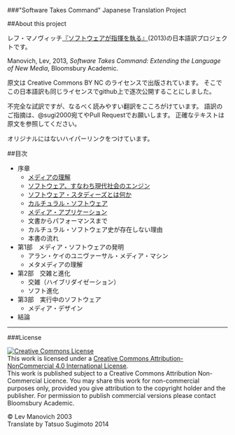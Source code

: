 ###"Software Takes Command" Japanese Translation Project

##About this project

レフ・マノヴィッチ[『ソフトウェアが指揮を執る』](http://j.mp/1arlNqb)(2013)の日本語訳プロジェクトです。

Manovich, Lev, 2013, *Software Takes Command: Extending the Language of New Media*, Bloomsbury Academic.

原文は Creative Commons BY NC のライセンスで出版されています。
そこでこの日本語訳も同じライセンスでgithub上で逐次公開することにしました。

不完全な試訳ですが、なるべく読みやすい翻訳をこころがけています。
語訳のご指摘は、@sugi2000宛てやPull Requestでお願いします。
正確なテキストは原文を参照してください。

オリジナルにはないハイパーリンクをつけています。

##目次

- 序章
	- [メディアの理解](Introduction/Understanding_Media.md)
	- [ソフトウェア、すなわち現代社会のエンジン](Introduction/Software_or_the_engine_of_contemporary_societies.md)
	- [ソフトウェア・スタディーズとは何か](Introduction/What_is_software_studies.md)
	- [カルチュラル・ソフトウェア](Introduction/Cultural_software.md)
	- [メディア・アプリケーション](Introduction/Media_applications.md)
	- 文書からパフォーマンスまで
	- カルチュラル・ソフトウェア史が存在しない理由
	- 本書の流れ
- 第1部　メディア・ソフトウェアの発明
	- アラン・ケイのユニヴァーサル・メディア・マシン
	- メタメディアの理解
- 第2部　交雑と進化
	- 交雑（ハイブリダイゼーション）
	- ソフト進化
- 第3部　実行中のソフトウェア
	- メディア・デザイン
- 結論

---

###License

<a rel="license" href="http://creativecommons.org/licenses/by-nc/4.0/deed.en_US"><img alt="Creative Commons License" style="border-width:0" src="http://i.creativecommons.org/l/by-nc/4.0/88x31.png" /></a><br />This work is licensed under a <a rel="license" href="http://creativecommons.org/licenses/by-nc/4.0/deed.en_US">Creative Commons Attribution-NonCommercial 4.0 International License</a>.  
This work is published subject to a Creative Commons AttributionNon-Commercial Licence.You may share this work for non-commercial purposes only, provided you give attribution to the copyright holder and the publisher. For permission to publish commercial versions please contact Bloomsbury Academic.

&copy; Lev Manovich 2003  
Translate by Tatsuo Sugimoto 2014  
